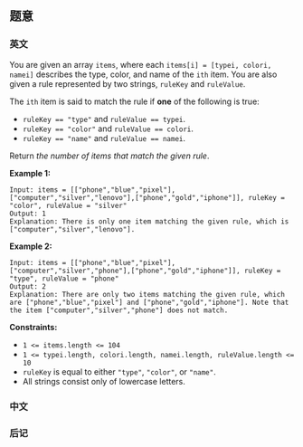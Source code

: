 ## 题意

### 英文

You are given an array `items`, where each `items[i] = [typei, colori, namei]` describes the type, color, and name of the `ith` item. You are also given a rule represented by two strings, `ruleKey` and `ruleValue`.

The `ith` item is said to match the rule if **one** of the following is true:

- `ruleKey == "type"` and `ruleValue == typei`.
- `ruleKey == "color"` and `ruleValue == colori`.
- `ruleKey == "name"` and `ruleValue == namei`.

Return *the number of items that match the given rule*.

 

**Example 1:**

```
Input: items = [["phone","blue","pixel"],["computer","silver","lenovo"],["phone","gold","iphone"]], ruleKey = "color", ruleValue = "silver"
Output: 1
Explanation: There is only one item matching the given rule, which is ["computer","silver","lenovo"].
```

**Example 2:**

```
Input: items = [["phone","blue","pixel"],["computer","silver","phone"],["phone","gold","iphone"]], ruleKey = "type", ruleValue = "phone"
Output: 2
Explanation: There are only two items matching the given rule, which are ["phone","blue","pixel"] and ["phone","gold","iphone"]. Note that the item ["computer","silver","phone"] does not match.
```

 

**Constraints:**

- `1 <= items.length <= 104`
- `1 <= typei.length, colori.length, namei.length, ruleValue.length <= 10`
- `ruleKey` is equal to either `"type"`, `"color"`, or `"name"`.
- All strings consist only of lowercase letters.

### 中文

### 后记